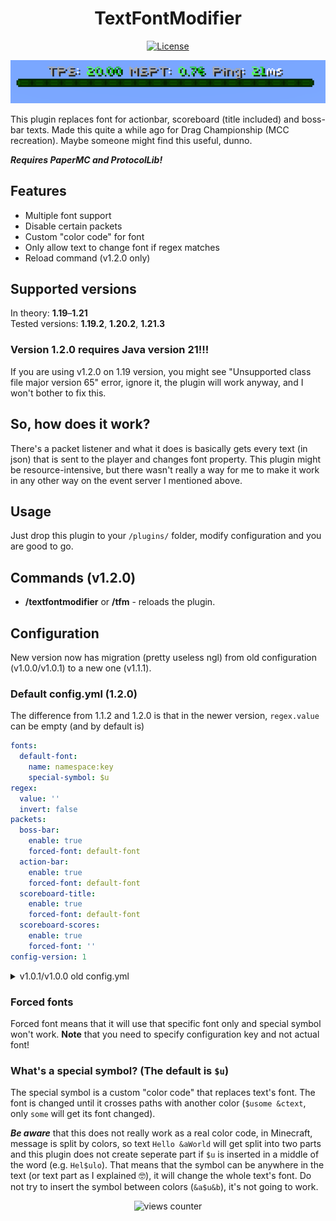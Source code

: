 <h1 align="center">TextFontModifier</h1>
<div align="center">

[![License](https://img.shields.io/badge/license-MIT-blue.svg)](/LICENSE.md)

</div>
<div align="center">
    <img src="assets/bossbar.png" alt="bossbar example"/>
</div>

This plugin replaces font for actionbar, scoreboard (title included) and boss-bar texts.
Made this quite a while ago for Drag Championship (MCC recreation). Maybe someone might find this useful, dunno.

***Requires PaperMC and ProtocolLib!***

## Features
- Multiple font support
- Disable certain packets
- Custom "color code" for font
- Only allow text to change font if regex matches
- Reload command (v1.2.0 only)

## Supported versions
In theory: **1.19**–**1.21**\
Tested versions: **1.19.2**, **1.20.2**, **1.21.3**

### **Version 1.2.0 requires Java version 21!!!**

If you are using v1.2.0 on 1.19 version, you might see "Unsupported class file major version 65" error,
ignore it, the plugin will work anyway, and I won't bother to fix this.

## So, how does it work?

There's a packet listener and what it does is basically gets every text (in json) that is sent to the player and changes font property. This plugin might be resource-intensive, but there wasn't really a way for me to make it work in any other way on the event server I mentioned above.

## Usage
Just drop this plugin to your `/plugins/` folder, modify configuration and you are good to go.

## Commands (v1.2.0)
* **/textfontmodifier** or **/tfm** - reloads the plugin. 

## Configuration

New version now has migration (pretty useless ngl) from old configuration (v1.0.0/v1.0.1) to a new one (v1.1.1).

### Default config.yml (1.2.0)
The difference from 1.1.2 and 1.2.0 is that in the newer version, `regex.value` can be empty (and by default is)
```yaml
fonts:
  default-font:
    name: namespace:key
    special-symbol: $u
regex:
  value: ''
  invert: false
packets:
  boss-bar:
    enable: true
    forced-font: default-font
  action-bar:
    enable: true
    forced-font: default-font
  scoreboard-title:
    enable: true
    forced-font: default-font
  scoreboard-scores:
    enable: true
    forced-font: ''
config-version: 1
```

<details>
  <summary>v1.0.1/v1.0.0 old config.yml</summary>

  ```yaml
  font: minecraft:key
  regex: '[\p{Print}&&[^~,],]+'
  invert-regex: false
  packets:
    boss-bar: true
    action-bar: true
    scoreboard-title: true
    scoreboard-scores: true
  special-symbol-for-scoreboards: $u
  ```
</details>

### Forced fonts
Forced font means that it will use that specific font only and special symbol won't work. **Note** that you need to specify configuration key and not actual font!

### What's a special symbol? (The default is `$u`)
The special symbol is a custom "color code" that replaces text's font. The font is changed until it crosses paths with another color (`$usome &ctext`, only `some` will get its font changed).

***Be aware*** that this does not really work as a real color code, in Minecraft, message is split by colors, so text `Hello &aWorld` will get split into two parts and this plugin does not create seperate part if `$u` is inserted in a middle of the word (e.g. `Hel$ulo`). That means that the symbol can be anywhere in the text (or text part as I explained 🤓), it will change the whole text's font. Do not try to insert the symbol between colors (`&a$u&b`), it's not going to work.

<div align="center">
    <img src="https://count.getloli.com/get/@:itstautvydas-textfontmodifier?theme=gelbooru" alt="views counter"/>
</div>
